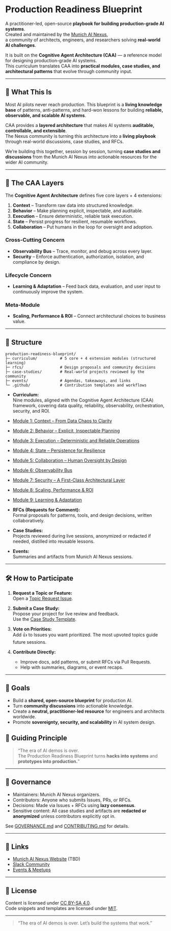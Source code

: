 # Production Readiness Blueprint

A practitioner-led, open-source **playbook for building production-grade AI systems**.  
Created and maintained by the [Munich AI Nexus](https://github.com/munich-ai-nexus),  
a community of architects, engineers, and researchers solving **real-world AI challenges**.

It is built on the **Cognitive Agent Architecture (CAA)** — a reference model for designing production-grade AI systems.  
This curriculum translates CAA into **practical modules, case studies, and architectural patterns** that evolve through community input.

---

## 📖 What This Is
Most AI pilots never reach production. This blueprint is a **living knowledge base** of patterns, anti-patterns, and hard-won lessons for building **reliable, observable, and scalable AI systems**.

CAA provides a **layered architecture** that makes AI systems **auditable, controllable, and extensible**.  
The Nexus community is turning this architecture into a **living playbook** through real-world discussions, case studies, and RFCs.

We’re building this together, session by session, turning **case studies and discussions** from the Munich AI Nexus into actionable resources for the wider AI community.

---

## 🔹 The CAA Layers
The **Cognitive Agent Architecture** defines five core layers + 4 extensions:

1. **Context** – Transform raw data into structured knowledge.  
2. **Behavior** – Make planning explicit, inspectable, and auditable.  
3. **Execution** – Ensure deterministic, reliable task execution.  
4. **State** – Persist progress for resilient, resumable workflows.  
5. **Collaboration** – Put humans in the loop for oversight and adoption.    

### Cross-Cutting Concern
- **Observability Bus** – Trace, monitor, and debug across every layer.
- **Security** – Enforce authentication, authorization, isolation, and compliance by design.

### Lifecycle Concern
- **Learning & Adaptation** – Feed back data, evaluation, and user input to continuously improve the system.  

### Meta-Module
- **Scaling, Performance & ROI** – Connect architectural choices to business value.

---

## 🧩 Structure

    production-readiness-blueprint/
    ├─ curriculum/          # 5 core + 4 extension modules (structured learning)
    ├─ rfcs/                # Design proposals and community decisions
    ├─ case-studies/        # Real-world projects reviewed by the community
    ├─ events/              # Agendas, takeaways, and links
    └─ .github/             # Contribution templates and workflows


- **Curriculum:**  
  Nine modules, aligned with the Cognitive Agent Architecture (CAA) framework, covering data quality, reliability, observability, orchestration, security, and ROI.

- [Module 1: Context – From Data Chaos to Clarity](./module-01-context/overview.md)  
- [Module 2: Behavior – Explicit, Inspectable Planning](./module-02-behavior/overview.md)  
- [Module 3: Execution – Deterministic and Reliable Operations](./module-03-execution/overview.md)  
- [Module 4: State – Persistence for Resilience](./module-04-state/overview.md)  
- [Module 5: Collaboration – Human Oversight by Design](./module-05-collaboration/overview.md)  
- [Module 6: Observability Bus](./module-06-observability/overview.md)  
- [Module 7: Security – A First-Class Architectural Layer](./module-07-security/overview.md)  
- [Module 8: Scaling, Performance & ROI](./module-08-scale/overview.md)  
- [Module 9: Learning & Adaptation](./module-09-learning/overview.md)  


- **RFCs (Requests for Comment):**  
  Formal proposals for patterns, tools, and design decisions, written collaboratively.

- **Case Studies:**  
  Projects reviewed during live sessions, anonymized or redacted if needed, distilled into reusable lessons.

- **Events:**  
  Summaries and artifacts from Munich AI Nexus sessions.

---

## 🛠️ How to Participate

1. **Request a Topic or Feature:**  
   Open a [Topic Request Issue](../../issues/new?template=topic_request.yml).

2. **Submit a Case Study:**  
   Propose your project for live review and feedback.  
   Use the [Case Study Template](../../issues/new?template=case_study.yml).

3. **Vote on Priorities:**  
   Add 👍 to Issues you want prioritized. The most upvoted topics guide future sessions.

4. **Contribute Directly:**  
   - Improve docs, add patterns, or submit RFCs via Pull Requests.  
   - Help with summaries, diagrams, or event recaps.

---

## 🎯 Goals
- Build a **shared, open-source blueprint** for production AI.  
- Turn **community discussions** into actionable knowledge.  
- Create a **neutral, practitioner-led resource** for engineers and architects worldwide.  
- Promote **sovereignty, security, and scalability** in AI system design.


## 🔹 Guiding Principle
> “The era of AI demos is over.  
> The Production Readiness Blueprint turns **hacks into systems** and **prototypes into production.**”  

---

## 📜 Governance
- Maintainers: Munich AI Nexus organizers.  
- Contributors: Anyone who submits Issues, PRs, or RFCs.  
- Decisions: Made via Issues + RFCs using **lazy consensus**.  
- Sensitive content: All case studies and artifacts are **redacted or anonymized** unless contributors explicitly opt in.

See [GOVERNANCE.md](./GOVERNANCE.md) and [CONTRIBUTING.md](./CONTRIBUTING.md) for details.

---

## 🔗 Links
- [Munich AI Nexus Website](https://example.com) (TBD)
- [Slack Community](https://example.com)  
- [Events & Meetups](https://example.com)  

---

## 📜 License
Content is licensed under [CC BY-SA 4.0](https://creativecommons.org/licenses/by-sa/4.0/).  
Code snippets and templates are licensed under [MIT](./LICENSE).

---

> “The era of AI demos is over. Let’s build the systems that work.”

